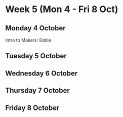# Week 5 \(Mon 4 - Fri 8 Oct\)

## Monday 4 October

Intro to Makers: Eddie

## Tuesday 5 October

## Wednesday 6 October

## Thursday 7 October

## Friday 8 October

